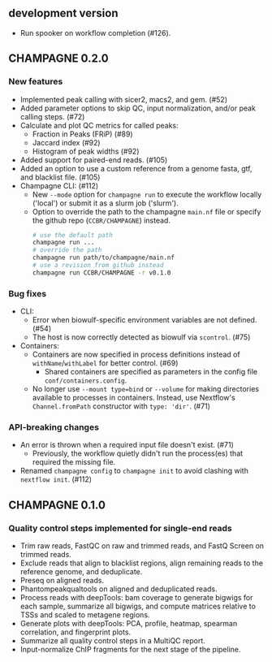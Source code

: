 ## development version

- Run spooker on workflow completion (#126).

## CHAMPAGNE 0.2.0

### New features

- Implemented peak calling with sicer2, macs2, and gem. (#52)
- Added parameter options to skip QC, input normalization, and/or peak calling steps. (#72)
- Calculate and plot QC metrics for called peaks:
  - Fraction in Peaks (FRiP) (#89)
  - Jaccard index (#92)
  - Histogram of peak widths (#92)
- Added support for paired-end reads. (#105)
- Added an option to use a custom reference from a genome fasta, gtf, and blacklist file. (#105)
- Champagne CLI: (#112)
  - New `--mode` option for `champagne run` to execute the workflow locally ('local') or submit it as a slurm job ('slurm').
  - Option to override the path to the champagne `main.nf` file or specify the github repo (`CCBR/CHAMPAGNE`) instead.
    ```sh
    # use the default path
    champagne run ...
    # override the path
    champagne run path/to/champagne/main.nf
    # use a revision from github instead
    champagne run CCBR/CHAMPAGNE -r v0.1.0
    ```

### Bug fixes

- CLI:
  - Error when biowulf-specific environment variables are not defined. (#54)
  - The host is now correctly detected as biowulf via `scontrol`. (#75)
- Containers:
  - Containers are now specified in process definitions instead of `withName`/`withLabel` for better control. (#69)
    - Shared containers are specified as parameters in the config file `conf/containers.config`.
  - No longer use `--mount type=bind` or `--volume` for making directories available to processes in containers. Instead, use Nextflow's `Channel.fromPath` constructor with `type: 'dir'`. (#71)

### API-breaking changes

- An error is thrown when a required input file doesn't exist. (#71)
  - Previously, the workflow quietly didn't run the process(es) that required the missing file.
- Renamed `champagne config` to `champagne init` to avoid clashing with `nextflow init`. (#112)

## CHAMPAGNE 0.1.0

### Quality control steps implemented for single-end reads

- Trim raw reads, FastQC on raw and trimmed reads, and FastQ Screen on trimmed reads.
- Exclude reads that align to blacklist regions, align remaining reads to the reference genome, and deduplicate.
- Preseq on aligned reads.
- Phantompeakqualtools on aligned and deduplicated reads.
- Process reads with deepTools: bam coverage to generate bigwigs for each sample, summarize all bigwigs, and compute matrices relative to TSSs and scaled to metagene regions.
- Generate plots with deepTools: PCA, profile, heatmap, spearman correlation, and fingerprint plots.
- Summarize all quality control steps in a MultiQC report.
- Input-normalize ChIP fragments for the next stage of the pipeline.
